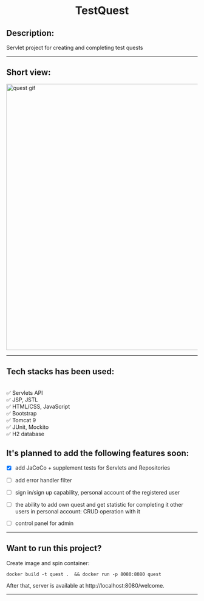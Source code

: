 # <h1 align="center">TestQuest</h1>

## Description:

Servlet project for creating and completing test quests

<hr>

## Short view:

<img width="700" alt="quest gif" src="https://user-images.githubusercontent.com/96682553/204340032-0ddb0e71-fd0b-4750-b211-6085efddf972.gif">

<hr>

## Tech stacks has been used:
<br/>:white_check_mark: Servlets API
<br/>:white_check_mark: JSP, JSTL
<br/>:white_check_mark: HTML/CSS, JavaScript
<br/>:white_check_mark: Bootstrap
<br/>:white_check_mark: Tomcat 9
<br/>:white_check_mark: JUnit, Mockito
<br/>:white_check_mark: H2 database

## It's planned to add the following features soon:

- [X] add JaCoCo + supplement tests for Servlets and Repositories
- [ ] add error handler filter
- [ ] sign in/sign up capability, personal account of the registered user
- [ ] the ability to add own quest and get statistic for completing it other users in personal account: CRUD operation with it
- [ ] control panel for admin



<hr>

## Want to run this project? ##
Create image and spin container:

`docker build -t quest .  && docker run -p 8080:8080 quest`

After that,  server is available at http://localhost:8080/welcome.

<hr>
